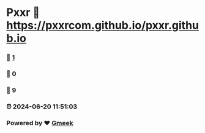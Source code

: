 # Pxxr :link: https://pxxrcom.github.io/pxxr.github.io 
### :page_facing_up: [1](https://pxxrcom.github.io/pxxr.github.io/tag.html) 
### :speech_balloon: 0 
### :hibiscus: 9 
### :alarm_clock: 2024-06-20 11:51:03 
### Powered by :heart: [Gmeek](https://github.com/Meekdai/Gmeek)
